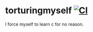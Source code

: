 # torturingmyself [![CI](https://github.com/wooter6928196219911/torturingmyself/actions/workflows/compile.yml/badge.svg)](https://github.com/wooter6928196219911/torturingmyself/actions/workflows/compile.yml)
I force myself to learn c for no reason.
